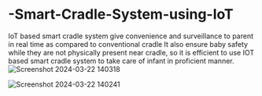 # -Smart-Cradle-System-using-IoT
IoT based smart cradle system give convenience and surveillance to parent in real time as compared to conventional cradle It also ensure baby safety while they are not physically present near cradle, so it is efficient to use IOT based smart cradle system to take care of infant in proficient manner.
![Screenshot 2024-03-22 140318](https://github.com/Bharathkammala/-Smart-Cradle-System-using-IoT/assets/140329244/093e2d3e-577c-445d-90b5-2654eebb3327)

![Screenshot 2024-03-22 140241](https://github.com/Bharathkammala/-Smart-Cradle-System-using-IoT/assets/140329244/353397bd-f40f-4f2b-bdf9-9d1be0673acc)
